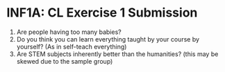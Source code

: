 # INF1A: CL Exercise 1 Submission

1. Are people having too many babies?
2. Do you think you can learn everything taught by your course by yourself? (As in self-teach everything)
3. Are STEM subjects inherently better than the humanities? (this may be skewed due to the sample group) 

